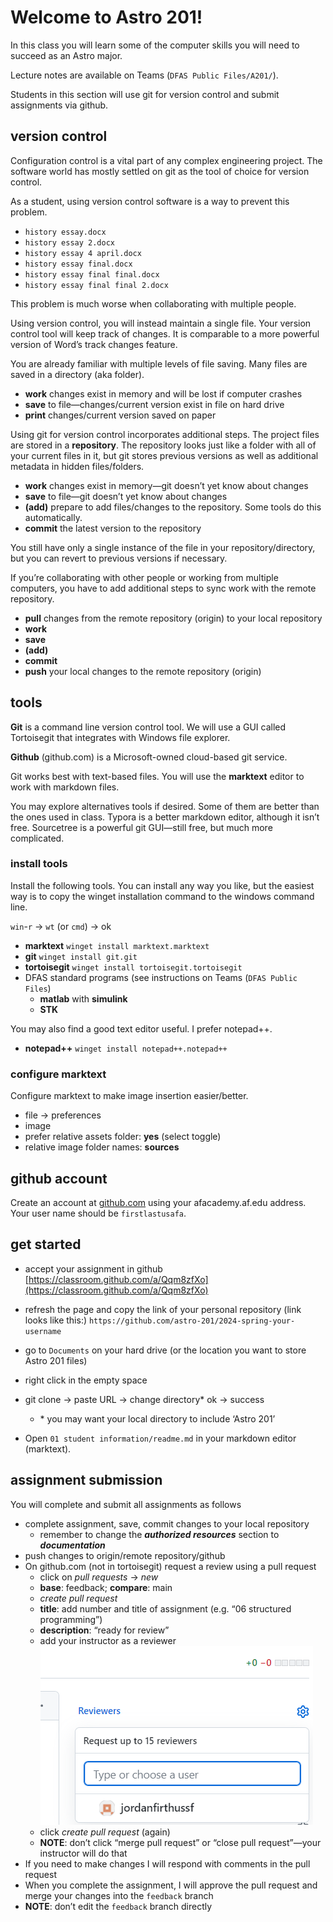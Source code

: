 # Welcome to Astro 201!

In this class you will learn some of the computer skills you will need to succeed as an Astro major. 

Lecture notes are available on Teams (`DFAS Public Files/A201/`). 

Students in this section will use git for version control and submit assignments via github. 

## version control

Configuration control is a vital part of any complex engineering project. The software world has mostly settled on git as the tool of choice for version control. 

As a student, using version control software is a way to prevent this problem. 

- `history essay.docx`
- `history essay 2.docx`
- `history essay 4 april.docx`
- `history essay final.docx`
- `history essay final final.docx`
- `history essay final final 2.docx`

This problem is much worse when collaborating with multiple people. 

Using version control, you will instead maintain a single file. Your version control tool will keep track of changes. It is comparable to a more powerful version of Word’s track changes feature. 

You are already familiar with multiple levels of file saving. Many files are saved in a directory (aka folder).

- **work** changes exist in memory and will be lost if computer crashes 
- **save** to file—changes/current version exist in file on hard drive
- **print** changes/current version saved on paper

Using git for version control incorporates additional steps. The project files are stored in a **repository**. The repository looks just like a folder with all of your current files in it, but git stores previous versions as well as additional metadata in hidden files/folders. 

- **work** changes exist in memory—git doesn’t yet know about changes
- **save** to file—git doesn’t yet know about changes
- **(add)** prepare to add files/changes to the repository. Some tools do this automatically. 
- **commit** the latest version to the repository

You still have only a single instance of the file in your repository/directory, but you can revert to previous versions if necessary. 

If you’re collaborating with other people or working from multiple computers, you have to add additional steps to sync work with the remote repository. 

- **pull** changes from the remote repository (origin) to your local repository
- **work**
- **save**
- **(add)**
- **commit**
- **push** your local changes to the remote repository (origin)

## tools

**Git** is a command line version control tool. We will use a GUI called Tortoisegit that integrates with Windows file explorer. 

**Github** (github.com) is a Microsoft-owned cloud-based git service.

Git works best with text-based files. You will use the **marktext** editor to work with markdown files. 

You may explore alternatives tools if desired. Some of them are better than the ones used in class. Typora is a better markdown editor, although it isn’t free. Sourcetree is a powerful git GUI—still free, but much more complicated. 

### install tools

Install the following tools. You can install any way you like, but the easiest way is to copy the winget installation command to the windows command line. 

`win`-`r` -> `wt` (or `cmd`) -> ok 

- **marktext**
  `winget install marktext.marktext`
- **git**
  `winget install git.git`
- **tortoisegit**
  `winget install tortoisegit.tortoisegit`
- DFAS standard programs (see instructions on Teams (`DFAS Public Files`)
  - **matlab** with **simulink**
  - **STK**

You may also find a good text editor useful. I prefer notepad++.

- **notepad++**
  `winget install notepad++.notepad++`

### configure marktext

Configure marktext to make image insertion easier/better. 

- file -> preferences
- image
- prefer relative assets folder: **yes** (select toggle)
- relative image folder names: **sources**

## github account

Create an account at [github.com](https://github.com/) using your afacademy.af.edu address. Your user name should be `firstlastusafa`. 

## get started

- accept your assignment in github
  [https://classroom.github.com/a/Qqm8zfXo](https://classroom.github.com/a/Qqm8zfXo)

- refresh the page and copy the link of your personal repository 
  (link looks like this:) 
  `https://github.com/astro-201/2024-spring-your-username`

- go to `Documents` on your hard drive (or the location you want to store Astro 201 files)

- right click in the empty space

- git clone -> paste URL -> change directory* ok -> success
  
  - \* you may want your local directory to include ‘Astro 201’

- Open `01 student information/readme.md` in your markdown editor (marktext). 

## assignment submission

You will complete and submit all assignments as follows

- complete assignment, save, commit changes to your local repository
  - remember to change the ***authorized resources*** section to _**documentation**_
- push changes to origin/remote repository/github
- On github.com (not in tortoisegit) request a review using a pull request
  - click on *pull requests* -> *new*
  - **base**: feedback; **compare**: main
  - *create pull request*
  - **title**: add number and title of assignment (e.g. “06 structured programming”)
  - **description**: “ready for review”
  - add your instructor as a reviewer
    ![](../sources/reviewer.png)
  - click *create pull request* (again)
  - **NOTE**: don’t click “merge pull request” or “close pull request”—your instructor will do that
- If you need to make changes I will respond with comments in the pull request
- When you complete the assignment, I will approve the pull request and merge your changes into the `feedback` branch
- **NOTE**: don’t edit the `feedback` branch directly

